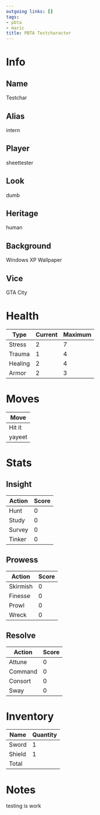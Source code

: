 ```yaml
---
outgoing links: []
tags:
- pbta
- maric
title: PBTA Testcharacter
---
```

# Info

## Name
Testchar

## Alias
intern

## Player
sheettester

## Look
dumb

## Heritage
human

## Background
Windows XP Wallpaper

## Vice
GTA City

# Health

| Type | Current | Maximum|
| ---  | --- | --- |
| Stress | 2 | 7|
| Trauma | 1 | 4|
| Healing | 2 | 4|
| Armor | 2 | 3 |


# Moves

| Move   |
|--------|
| Hit it |
| yayeet |


# Stats

## Insight

| Action | Score |
|--------|-------|
| Hunt   | 0     |
| Study  | 0     |
| Survey | 0     |
| Tinker | 0     |

## Prowess

| Action   | Score |
|----------|-------|
| Skirmish | 0     |
| Finesse  | 0     |
| Prowl    | 0     |
| Wreck    | 0     |


## Resolve

| Action  | Score |
|---------|-------|
| Attune  | 0     |
| Command | 0     |
| Consort | 0     |
| Sway    | 0     |


# Inventory

| Name   | Quantity | 
|--------|----------|
| Sword  | 1        | 
| Shield | 1        |
| Total  |          | 

# Notes
testing is work

